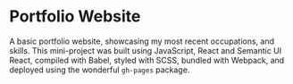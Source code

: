# Portfolio Website
A basic portfolio website, showcasing my most recent occupations, and skills. This mini-project was built using JavaScript, React and Semantic UI React, compiled with Babel, styled with SCSS, bundled with Webpack, and deployed using the wonderful `gh-pages` package. 